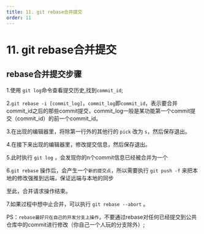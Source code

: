 ```yaml
---
title: 11. git rebase合并提交
order: 11
---
```

# 11. git rebase合并提交

## rebase合并提交步骤

1.使用 `git log`命令查看提交历史,找到`commit_id`;

2.`git rebase -i [commit_log]`，`commit_log`即`commit_id`，表示要合并commit_id之后的那些commit提交，commit_log一般是某功能第一个commit提交（commit_id）的前一个commit_id。

3.在出现的编辑器里，将除第一行外的其他行的 `pick` 改为 `s`，然后保存退出。

4.在接下来出现的编辑器里，修改提交信息，然后保存退出。

5.此时执行 `git log` ，会发现你的n个commit信息已经被合并为一个

6.`git rebase` 操作后，会产生一个`新的提交点`，所以需要执行 `git push -f` 来把本地的修改强推到远端，保证远端与本地的同步

至此，合并请求操作结束。

7.如果过程中想中止合并，可以执行 `git rebase --abort` 。

PS：`rebase最好只在自己的开发分支上操作`，不要通过rebase对任何已经提交到公共仓库中的commit进行修改（你自己一个人玩的分支除外）;


